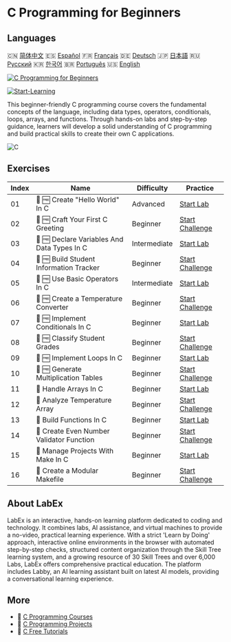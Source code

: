 # C Programming for Beginners

## Languages

🇨🇳 [简体中文](README_zh.md) 🇪🇸 [Español](README_es.md) 🇫🇷 [Français](README_fr.md) 🇩🇪 [Deutsch](README_de.md) 🇯🇵 [日本語](README_ja.md) 🇷🇺 [Русский](README_ru.md) 🇰🇷 [한국어](README_ko.md) 🇧🇷 [Português](README_pt.md) 🇺🇸 [English](README.md) 

[![C Programming for Beginners](https://cover-creator.labex.io/c-programming-for-beginners.png)](https://labex.io/courses/c-programming-for-beginners)

[![Start-Learning](https://img.shields.io/badge/Start-Learning-whitesmoke?style=for-the-badge)](https://labex.io/courses/c-programming-for-beginners)

This beginner-friendly C programming course covers the fundamental concepts of the language, including data types, operators, conditionals, loops, arrays, and functions. Through hands-on labs and step-by-step guidance, learners will develop a solid understanding of C programming and build practical skills to create their own C applications.

![C](https://img.shields.io/badge/C-whitesmoke?style=for-the-badge&logo=c)


## Exercises

|   Index | Name                                        | Difficulty   | Practice                                                                                                                |
|---------|---------------------------------------------|--------------|-------------------------------------------------------------------------------------------------------------------------|
|      01 | 📖 🆓 Create "Hello World" In C             | Advanced     | <a target='_blank' href='https://labex.io/tutorials/c-create-hello-world-in-c-438286'>Start Lab</a>                     |
|      02 | 🎯 🆓 Craft Your First C Greeting           | Beginner     | <a target='_blank' href='https://labex.io/tutorials/c-craft-your-first-c-greeting-438337'>Start Challenge</a>           |
|      03 | 📖 🆓 Declare Variables And Data Types In C | Intermediate | <a target='_blank' href='https://labex.io/tutorials/c-declare-variables-and-data-types-in-c-438287'>Start Lab</a>       |
|      04 | 🎯 🆓 Build Student Information Tracker     | Beginner     | <a target='_blank' href='https://labex.io/tutorials/c-build-student-information-tracker-438353'>Start Challenge</a>     |
|      05 | 📖 🆓 Use Basic Operators In C              | Intermediate | <a target='_blank' href='https://labex.io/tutorials/c-use-basic-operators-in-c-438288'>Start Lab</a>                    |
|      06 | 🎯 🆓 Create a Temperature Converter        | Beginner     | <a target='_blank' href='https://labex.io/tutorials/c-create-a-temperature-converter-438383'>Start Challenge</a>        |
|      07 | 📖 🆓 Implement Conditionals In C           | Beginner     | <a target='_blank' href='https://labex.io/tutorials/c-implement-conditionals-in-c-438331'>Start Lab</a>                 |
|      08 | 🎯 🆓 Classify Student Grades               | Beginner     | <a target='_blank' href='https://labex.io/tutorials/c-classify-student-grades-438387'>Start Challenge</a>               |
|      09 | 📖 🆓 Implement Loops In C                  | Beginner     | <a target='_blank' href='https://labex.io/tutorials/c-implement-loops-in-c-438332'>Start Lab</a>                        |
|      10 | 🎯 🆓 Generate Multiplication Tables        | Beginner     | <a target='_blank' href='https://labex.io/tutorials/c-generate-multiplication-tables-438391'>Start Challenge</a>        |
|      11 | 📖  Handle Arrays In C                      | Beginner     | <a target='_blank' href='https://labex.io/tutorials/c-handle-arrays-in-c-438330'>Start Lab</a>                          |
|      12 | 🎯  Analyze Temperature Array               | Beginner     | <a target='_blank' href='https://labex.io/tutorials/c-analyze-temperature-array-438390'>Start Challenge</a>             |
|      13 | 📖  Build Functions In C                    | Beginner     | <a target='_blank' href='https://labex.io/tutorials/c-build-functions-in-c-438329'>Start Lab</a>                        |
|      14 | 🎯  Create Even Number Validator Function   | Beginner     | <a target='_blank' href='https://labex.io/tutorials/c-create-even-number-validator-function-438393'>Start Challenge</a> |
|      15 | 📖  Manage Projects With Make In C          | Beginner     | <a target='_blank' href='https://labex.io/tutorials/c-manage-projects-with-make-in-c-438333'>Start Lab</a>              |
|      16 | 🎯  Create a Modular Makefile               | Beginner     | <a target='_blank' href='https://labex.io/tutorials/c-create-a-modular-makefile-438425'>Start Challenge</a>             |

## About LabEx

LabEx is an interactive, hands-on learning platform dedicated to coding and technology. It combines labs, AI assistance, and virtual machines to provide a no-video, practical learning experience. With a strict 'Learn by Doing' approach, interactive online environments in the browser with automated step-by-step checks, structured content organization through the Skill Tree learning system, and a growing resource of 30 Skill Trees and over 6,000 Labs, LabEx offers comprehensive practical education. The platform includes Labby, an AI learning assistant built on latest AI models, providing a conversational learning experience.

## More

- 🔗 [C Programming Courses](https://github.com/labex-labs/awesome-programming-courses)
- 🔗 [C Programming Projects](https://github.com/labex-labs/awesome-programming-projects)
- 🔗 [C Free Tutorials](https://github.com/labex-labs/c-free-tutorials)


